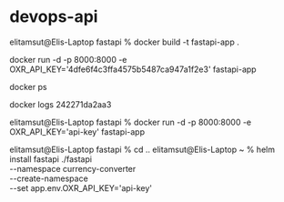 # devops-api

elitamsut@Elis-Laptop fastapi % docker build -t fastapi-app .

docker run -d -p 8000:8000 -e OXR_API_KEY='4dfe6f4c3ffa4575b5487ca947a1f2e3' fastapi-app

docker ps

docker logs 242271da2aa3

elitamsut@Elis-Laptop fastapi % docker run -d -p 8000:8000 -e OXR_API_KEY='api-key' fastapi-app



elitamsut@Elis-Laptop fastapi % cd ..
elitamsut@Elis-Laptop ~ % helm install fastapi ./fastapi \
--namespace currency-converter \
--create-namespace \
--set app.env.OXR_API_KEY='api-key'
